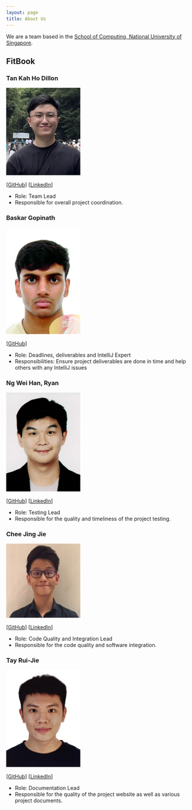 ```yaml
---
layout: page
title: About Us
---
```


<!-- @format -->

We are a team based in the [School of Computing, National University of Singapore](http://www.comp.nus.edu.sg).

## FitBook

### Tan Kah Ho Dillon

<img src="images/dillontkh.png" width="200px">

[[GitHub](https://github.com/dillontkh)]
[[LinkedIn](https://www.linkedin.com/in/dillontkh/)]

- Role: Team Lead
- Responsible for overall project coordination.

### Baskar Gopinath

<img src="images/bgopi23.png" width="200px">

[[GitHub](http://github.com/bgopi23)]

- Role: Deadlines, deliverables and IntelliJ Expert
- Responsibilities: Ensure project deliverables are done in time and help others with any IntelliJ issues

### Ng Wei Han, Ryan

<img src="images/ryanngwh.png" width="200px">

[[GitHub](http://github.com/ryanngwh)]
[[LinkedIn](https://www.linkedin.com/in/ryan-ngwh)]

- Role: Testing Lead
- Responsible for the quality and timeliness of the project testing.

### Chee Jing Jie

<img src="images/jjchee77.png" width="200px">

[[GitHub](https://github.com/jjchee77)]
[[LinkedIn](https://www.linkedin.com/in/absythe/)]

- Role: Code Quality and Integration Lead
- Responsible for the code quality and software integration.

### Tay Rui-Jie

<img src="images/ruijietay.png" width="200px">

[[GitHub](http://github.com/ruijietay)]
[[LinkedIn](https://www.linkedin.com/in/tayruijie/)]

- Role: Documentation Lead
- Responsible for the quality of the project website as well as various project documents.
